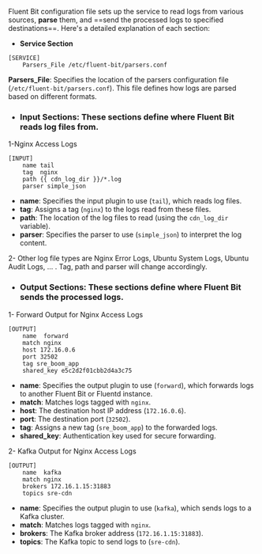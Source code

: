 Fluent Bit configuration file sets up the service to read logs from various sources, **parse** them, and ==send the processed logs to specified destinations==. Here's a detailed explanation of each section:

- **Service Section**

```plaintext
[SERVICE]
    Parsers_File /etc/fluent-bit/parsers.conf
```

**Parsers_File**: Specifies the location of the parsers configuration file (`/etc/fluent-bit/parsers.conf`). This file defines how logs are parsed based on different formats.

- ### Input Sections:  These sections define where Fluent Bit reads log files from.

1-Nginx Access Logs

```plaintext
[INPUT]
    name tail
    tag  nginx
    path {{ cdn_log_dir }}/*.log
    parser simple_json
```
- **name**: Specifies the input plugin to use (`tail`), which reads log files.
- **tag**: Assigns a tag (`nginx`) to the logs read from these files.
- **path**: The location of the log files to read (using the `cdn_log_dir` variable).
- **parser**: Specifies the parser to use (`simple_json`) to interpret the log content.

2- Other log file types are Nginx Error Logs, Ubuntu System Logs, Ubuntu Audit Logs, ... . Tag, path and parser will change accordingly.


- ### Output Sections: These sections define where Fluent Bit sends the processed logs.

1- Forward Output for Nginx Access Logs

```plaintext
[OUTPUT]
    name  forward
    match nginx
    host 172.16.0.6
    port 32502
    tag sre_boom_app
    shared_key e5c2d2f01cbb2d4a3c75
```

- **name**: Specifies the output plugin to use (`forward`), which forwards logs to another Fluent Bit or Fluentd instance.
- **match**: Matches logs tagged with `nginx`.
- **host**: The destination host IP address (`172.16.0.6`).
- **port**: The destination port (`32502`).
- **tag**: Assigns a new tag (`sre_boom_app`) to the forwarded logs.
- **shared_key**: Authentication key used for secure forwarding.

2- Kafka Output for Nginx Access Logs

```plaintext
[OUTPUT]
    name  kafka
    match nginx
    brokers 172.16.1.15:31883
    topics sre-cdn
```

- **name**: Specifies the output plugin to use (`kafka`), which sends logs to a Kafka cluster.
- **match**: Matches logs tagged with `nginx`.
- **brokers**: The Kafka broker address (`172.16.1.15:31883`).
- **topics**: The Kafka topic to send logs to (`sre-cdn`).